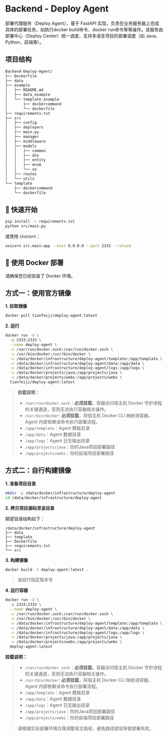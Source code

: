 # Backend - Deploy Agent

部署代理服务（Deploy Agent），基于 FastAPI 实现，负责在业务服务器上完成具体的部署任务，如执行docker build命令、docker run命令等等操作。该服务由部署中心（Deploy Center）统一调度，支持多语言项目的部署调度（如 Java、Python、前端等）。

## 项目结构
```bash
Backend-Deploy-Agent/
├── Dockerfile
├── data
├── example
│   ├── README.md
│   ├── data_example
│   └── template_example
│       ├── dockercommand
│       └── dockerfile
├── requirements.txt
├── src
│   ├── config
│   ├── deployers
│   ├── main.py
│   ├── manager
│   ├── middleware
│   ├── models
│   │   ├── common
│   │   ├── dto
│   │   ├── entity
│   │   ├── enum
│   │   └── vo
│   ├── routes
│   └── utils
└── template
    ├── dockercommand
    └── dockerfile
```

## 🚀 快速开始

```bash
pip install -r requirements.txt
python src/main.py
```

或使用 Uvicorn：

```bash
uvicorn src.main:app --host 0.0.0.0 --port 2333 --reload
```

## 🐳 使用 Docker 部署

请确保您已经安装了 Docker 环境。

## 方式一：使用官方镜像

**1. 拉取镜像**
```bash
docker pull tianfeiji/deploy-agent:latest
```

**2. 运行**
```bash
docker run -d \
  -p 2333:2333 \
  --name deploy-agent \
  -v /var/run/docker.sock:/var/run/docker.sock \
  -v /usr/bin/docker:/usr/bin/docker \
  -v /data/docker/infrastructure/deploy-agent/template:/app/template \
  -v /data/docker/infrastructure/deploy-agent/data:/app/data \
  -v /data/docker/infrastructure/deploy-agent/logs:/app/logs \
  -v /data/docker/projects/java:/app/projects/java \
  -v /data/docker/projects/webs:/app/projects/webs \
  tianfeiji/deploy-agent:latest
```

> **挂载说明：**  
> - `/var/run/docker.sock`：**必须挂载**，容器访问宿主机 Docker 守护进程的关键通道，否则无法执行容器相关操作。
> - `/usr/bin/docker`: **必须挂载**，将宿主机 Docker CLI 映射进容器，Agent 内部依赖该命令执行部署流程。
> - `/app/template`：Agent 模板目录
> - `/app/data`：Agent 数据目录
> - `/app/logs`：Agent 日志输出目录
> - `/app/projects/java`：你的Java项目部署路径
> - `/app/projects/webs`：你的前端项目部署路径


## 方式二：自行构建镜像

**1. 准备项目目录**
```bash
mkdir -p /data/docker/infrastructure/deploy-agent
cd /data/docker/infrastructure/deploy-agent
```

**2. 拷贝项目源码至该目录**

期望目录结构如下：

```
/data/docker/infrastructure/deploy-agent
├── data
├── template
├── Dockerfile
├── requirements.txt
└── src
```

**3. 构建镜像**
```bash
docker build -t deploy-agent:latest .
```

> 或自行指定版本号

**4. 运行容器**
```bash
docker run -d \
  -p 2333:2333 \
  --name deploy-agent \
  -v /var/run/docker.sock:/var/run/docker.sock \
  -v /usr/bin/docker:/usr/bin/docker \
  -v /data/docker/infrastructure/deploy-agent/template:/app/template \
  -v /data/docker/infrastructure/deploy-agent/data:/app/data \
  -v /data/docker/infrastructure/deploy-agent/logs:/app/logs \
  -v /data/docker/projects/java:/app/projects/java \
  -v /data/docker/projects/webs:/app/projects/webs \
  deploy-agent:latest
```

**挂载说明：**
> - `/var/run/docker.sock`：**必须挂载**，容器访问宿主机 Docker 守护进程的关键通道，否则无法执行容器相关操作。
> - `/usr/bin/docker`: **必须挂载**，将宿主机 Docker CLI 映射进容器，Agent 内部依赖该命令执行部署流程。
> - `/app/template`：Agent 模板目录
> - `/app/data`：Agent 数据目录
> - `/app/logs`：Agent 日志输出目录
> - `/app/projects/java`：你的Java项目部署路径
> - `/app/projects/webs`：你的前端项目部署路径

> 请根据实际部署环境合理调整宿主路径，避免路径错误导致部署失败。
